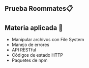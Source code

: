 ## Prueba Roommates📋
## Materia aplicada 📝
- Manipular archivos con File System
- Manejo de errores
- API RESTful
- Códigos de estado HTTP
- Paquetes de npm
